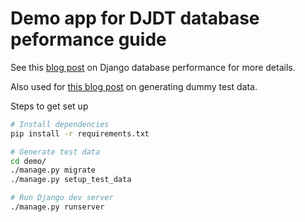 # Demo app for DJDT database peformance guide

See this [blog post](https://mattsegal.dev/django-debug-toolbar-performance.html) on Django database performance for more details.

Also used for [this blog post](https://mattsegal.dev/django-factoryboy-dummy-data.html) on generating dummy test data.

Steps to get set up

```bash
# Install dependencies
pip install -r requirements.txt

# Generate test data
cd demo/
./manage.py migrate
./manage.py setup_test_data

# Run Django dev server
./manage.py runserver
```
